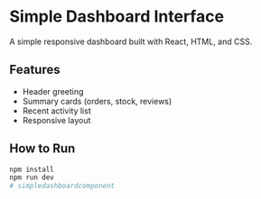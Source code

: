 # Simple Dashboard Interface

A simple responsive dashboard built with React, HTML, and CSS.

## Features

- Header greeting
- Summary cards (orders, stock, reviews)
- Recent activity list
- Responsive layout

## How to Run

```bash
npm install
npm run dev
# simpledashboardcomponent
